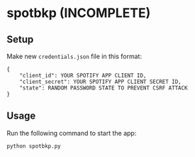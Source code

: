 # spotbkp (INCOMPLETE)

## Setup

Make new `credentials.json` file in this format:
```
{
    "client_id": YOUR SPOTIFY APP CLIENT ID,
    "client_secret": YOUR SPOTIFY APP CLIENT SECRET ID,
    "state": RANDOM PASSWORD STATE TO PREVENT CSRF ATTACK
}
```

## Usage

Run the following command to start the app:

```
python spotbkp.py
```